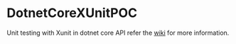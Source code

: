 # DotnetCoreXUnitPOC
Unit testing with Xunit in dotnet core API refer the [wiki](https://github.com/jitendraselvam/XunitWithNSubstitute/wiki) for more information.
